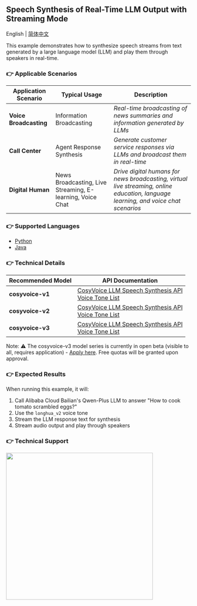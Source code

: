 [comment]: # (title and brief introduction of the sample)
## Speech Synthesis of Real-Time LLM Output with Streaming Mode

English | [简体中文](./README.md)

This example demonstrates how to synthesize speech streams from text generated by a large language model (LLM) and play them through speakers in real-time.

[comment]: # (list of scenarios of the sample)
### :point_right: Applicable Scenarios

| Application Scenario | Typical Usage | Description |
| ----- | ----- | ----- |
| **Voice Broadcasting** | Information Broadcasting | *Real-time broadcasting of news summaries and information generated by LLMs* |
| **Call Center** | Agent Response Synthesis | *Generate customer service responses via LLMs and broadcast them in real-time* |
| **Digital Human** | News Broadcasting, Live Streaming, E-learning, Voice Chat | *Drive digital humans for news broadcasting, virtual live streaming, online education, language learning, and voice chat scenarios* |

[comment]: # (supported programming languages of the sample)
### :point_right: Supported Languages
- [Python](./python)
- [Java](./java)

[comment]: # (model and interface of the sample)
### :point_right: Technical Details
| Recommended Model | API Documentation |
| --- | --- |
| **cosyvoice-v1** | [CosyVoice LLM Speech Synthesis API](https://help.aliyun.com/zh/model-studio/developer-reference/api-details-25) <br> [Voice Tone List](https://help.aliyun.com/zh/model-studio/cosyvoice-java-sdk#915a935d871ak) |
| **cosyvoice-v2** | [CosyVoice LLM Speech Synthesis API](https://help.aliyun.com/zh/model-studio/developer-reference/api-details-25) <br> [Voice Tone List](https://help.aliyun.com/zh/model-studio/cosyvoice-java-sdk#da9ae03e5ek7b) |
| **cosyvoice-v3** | [CosyVoice LLM Speech Synthesis API](https://help.aliyun.com/zh/model-studio/developer-reference/api-details-25) <br> [Voice Tone List](https://help.aliyun.com/zh/model-studio/cosyvoice-java-sdk#95303fd00f0ge) |

Note: ⚠️ The cosyvoice-v3 model series is currently in open beta (visible to all, requires application) - [Apply here](https://bailian.console.aliyun.com/?tab=model#/model-market/detail/group-cosyvoice?modelGroup=group-cosyvoice). Free quotas will be granted upon approval.


### :point_right: Expected Results
When running this example, it will:
1. Call Alibaba Cloud Bailian's Qwen-Plus LLM to answer "How to cook tomato scrambled eggs?"
2. Use the `longhua_v2` voice tone
3. Stream the LLM response text for synthesis
4. Stream audio output and play through speakers

[comment]: # (technical support of the sample)
### :point_right: Technical Support
<img src="https://dashscope.oss-cn-beijing.aliyuncs.com/samples/audio/group-en.png" width="400"/>